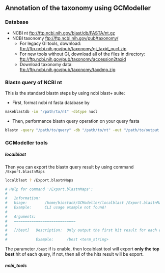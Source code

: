 ## Annotation of the taxonomy using GCModeller

### Database
+ NCBI nt
  ftp://ftp.ncbi.nih.gov/blast/db/FASTA/nt.gz
+ NCBI taxonomy
  ftp://ftp.ncbi.nih.gov/pub/taxonomy/
  + For legacy GI tools, download: ftp://ftp.ncbi.nih.gov/pub/taxonomy/gi_taxid_nucl.zip
  + For new tools without GI, download all of the files in directory: ftp://ftp.ncbi.nih.gov/pub/taxonomy/accession2taxid 
  + Download taxonomy data: ftp://ftp.ncbi.nih.gov/pub/taxonomy/taxdmp.zip
  
### Blastn query of NCBI nt

This is the standard blastn steps by using ncbi blast+ suite:

+ First, format ncbi nt fasta database by
```bash
makeblastdb -in "/path/to/nt" -dbtype nucl
```
+ Then, performance blastn query operation on your query fasta
```bash
blastn -query "/path/to/query" -db "/path/to/nt" -out "/path/to/output.txt" -evalue 1e-5 -num_threads <int/cpu_cores> ...[additionals]
```

### GCModeller tools

##### localblast
Then you can export the blastn query result by using command ``/Export.blastnMaps``

```bash
localblast ? /Export.blastnMaps

# Help for command '/Export.blastnMaps':
#
#   Information:
#   Usage:        /home/biostack/GCModeller/localblast /Export.blastnMaps /in <blastn.txt> [/best /out <out.csv>]
#   Example:      CLI usage example not found!
#
#   Arguments:
#   ============================
#
#   [/best]   Description:  Only output the first hit result for each query as best?
#
#             Example:      /best <term_string>
```

The parameter ``/best`` if is enable, then localblast tool will export **only the top best** hit of each query, if not, then all of the hits result will be export.

##### ncbi_tools 
